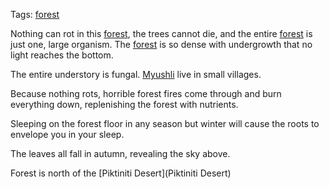 Tags: [forest](Forests)

Nothing can rot in this [forest](Forests), the trees cannot die, and the entire [forest](Forests) is just one, large organism. The [forest](Forests) is so dense with undergrowth that no light reaches the bottom. 

The entire understory is fungal. [Myushli](Myushli) live in small villages.

Because nothing rots, horrible forest fires come through and burn everything down, replenishing the forest with nutrients.

Sleeping on the forest floor in any season but winter will cause the roots to envelope you in your sleep.

The leaves all fall in autumn, revealing the sky above. 

Forest is north of the [Piktiniti Desert](Piktiniti Desert)
